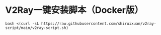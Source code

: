 # V2Ray一键安装脚本（Docker版）
```
bash <(curl -sL https://raw.githubusercontent.com/shiruixuan/v2ray-script/main/v2ray-script.sh)
```
